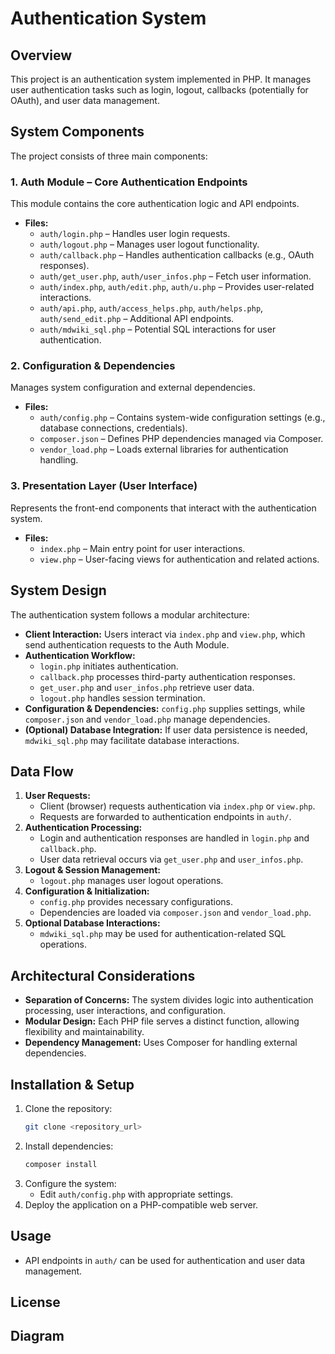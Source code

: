 # Authentication System

## Overview
This project is an authentication system implemented in PHP. It manages user authentication tasks such as login, logout, callbacks (potentially for OAuth), and user data management.

## System Components
The project consists of three main components:

### 1. Auth Module – Core Authentication Endpoints
This module contains the core authentication logic and API endpoints.
- **Files:**
  - `auth/login.php` – Handles user login requests.
  - `auth/logout.php` – Manages user logout functionality.
  - `auth/callback.php` – Handles authentication callbacks (e.g., OAuth responses).
  - `auth/get_user.php`, `auth/user_infos.php` – Fetch user information.
  - `auth/index.php`, `auth/edit.php`, `auth/u.php` – Provides user-related interactions.
  - `auth/api.php`, `auth/access_helps.php`, `auth/helps.php`, `auth/send_edit.php` – Additional API endpoints.
  - `auth/mdwiki_sql.php` – Potential SQL interactions for user authentication.

### 2. Configuration & Dependencies
Manages system configuration and external dependencies.
- **Files:**
  - `auth/config.php` – Contains system-wide configuration settings (e.g., database connections, credentials).
  - `composer.json` – Defines PHP dependencies managed via Composer.
  - `vendor_load.php` – Loads external libraries for authentication handling.

### 3. Presentation Layer (User Interface)
Represents the front-end components that interact with the authentication system.
- **Files:**
  - `index.php` – Main entry point for user interactions.
  - `view.php` – User-facing views for authentication and related actions.

## System Design
The authentication system follows a modular architecture:
- **Client Interaction:** Users interact via `index.php` and `view.php`, which send authentication requests to the Auth Module.
- **Authentication Workflow:**
  - `login.php` initiates authentication.
  - `callback.php` processes third-party authentication responses.
  - `get_user.php` and `user_infos.php` retrieve user data.
  - `logout.php` handles session termination.
- **Configuration & Dependencies:** `config.php` supplies settings, while `composer.json` and `vendor_load.php` manage dependencies.
- **(Optional) Database Integration:** If user data persistence is needed, `mdwiki_sql.php` may facilitate database interactions.

## Data Flow
1. **User Requests:**
   - Client (browser) requests authentication via `index.php` or `view.php`.
   - Requests are forwarded to authentication endpoints in `auth/`.
2. **Authentication Processing:**
   - Login and authentication responses are handled in `login.php` and `callback.php`.
   - User data retrieval occurs via `get_user.php` and `user_infos.php`.
3. **Logout & Session Management:**
   - `logout.php` manages user logout operations.
4. **Configuration & Initialization:**
   - `config.php` provides necessary configurations.
   - Dependencies are loaded via `composer.json` and `vendor_load.php`.
5. **Optional Database Interactions:**
   - `mdwiki_sql.php` may be used for authentication-related SQL operations.

## Architectural Considerations
- **Separation of Concerns:** The system divides logic into authentication processing, user interactions, and configuration.
- **Modular Design:** Each PHP file serves a distinct function, allowing flexibility and maintainability.
- **Dependency Management:** Uses Composer for handling external dependencies.

## Installation & Setup
1. Clone the repository:
   ```bash
   git clone <repository_url>
   ```
2. Install dependencies:
   ```bash
   composer install
   ```
3. Configure the system:
   - Edit `auth/config.php` with appropriate settings.
4. Deploy the application on a PHP-compatible web server.

## Usage
- API endpoints in `auth/` can be used for authentication and user data management.

## License

## Diagram
```maidmer

```
